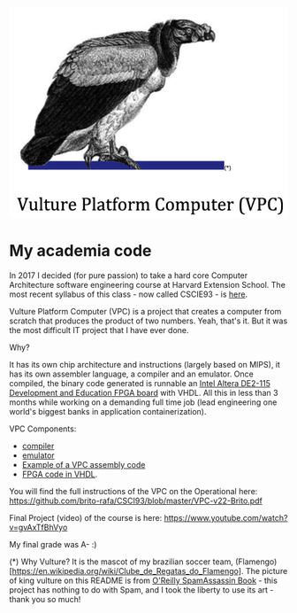 
![alt text](https://github.com/brito-rafa/CSCI93/blob/master/VPC.png)


# My academia code

In 2017 I decided (for pure passion) to take a hard core Computer Architecture software engineering course at Harvard Extension School.
The most recent syllabus of this class - now called CSCIE93 - is [here](https://cscie93.dce.harvard.edu/spring2020/index.html).

Vulture Platform Computer (VPC) is a project that creates a computer from scratch that produces the product of two numbers. Yeah, that's it. But it was the most difficult IT project that I have ever done.

Why?

It has its own chip architecture and instructions (largely based on MIPS), it has its own assembler language, a compiler and an emulator.
Once compiled, the binary code generated is runnable an [Intel Altera DE2-115 Development and Education FPGA board](https://www.terasic.com.tw/cgi-bin/page/archive.pl?Language=English&CategoryNo=165&No=502) with VHDL. All this in less than 3 months while working on a demanding full time job (lead engineering  one world's biggest banks in application containerization).

VPC Components:
- [compiler](https://github.com/brito-rafa/CSCI93/blob/master/asm/vpc-assembler/src/main/java/vpc/assembler/Assembler.java)
- [emulator](https://github.com/brito-rafa/CSCI93/blob/master/emu/vpc-emulator/src/main/java/vpc/emulator/Emulator.java)
- [Example of a VPC assembly code](https://github.com/brito-rafa/CSCI93/blob/master/asm/vpc-assembler/9-program.asm)
- [FPGA code in VHDL](https://github.com/brito-rafa/CSCI93/blob/master/cpu/vpc/vpc.vhd). 

You will find the full instructions of the VPC on the Operational here:
https://github.com/brito-rafa/CSCI93/blob/master/VPC-v22-Brito.pdf

Final Project (video) of the course is here:
https://www.youtube.com/watch?v=gvAxTfBhVyo


My final grade was A- :)


(*) Why Vulture? It is the mascot of my brazilian soccer team, (Flamengo)[https://en.wikipedia.org/wiki/Clube_de_Regatas_do_Flamengo]. The picture of king vulture on this README is from [O'Reilly SpamAssassin Book](https://www.oreilly.com/library/view/spamassassin/0596007078/) - this project has nothing to do with Spam, and I took the liberty to use its art - thank you so much!


